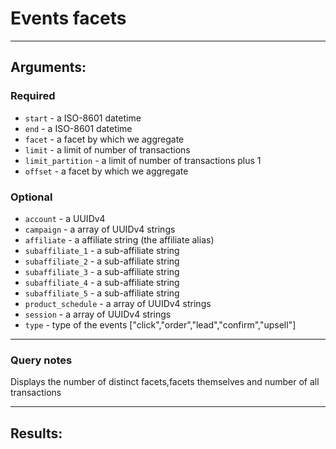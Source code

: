 # Events facets

____

## Arguments:

### Required
* `start` - a ISO-8601 datetime
* `end` - a ISO-8601 datetime
* `facet` - a facet by which we aggregate
* `limit` - a limit of number of transactions
* `limit_partition` - a limit of number of transactions plus 1
* `offset` - a facet by which we aggregate

### Optional
* `account` - a UUIDv4
* `campaign` -  a array of UUIDv4 strings
* `affiliate` -  a affiliate string (the affiliate alias)
* `subaffiliate_1` -  a sub-affiliate string
* `subaffiliate_2` -  a sub-affiliate string
* `subaffiliate_3` -  a sub-affiliate string
* `subaffiliate_4` -  a sub-affiliate string
* `subaffiliate_5` -  a sub-affiliate string
* `product_schedule` -  a array of UUIDv4 strings
* `session` - a array of UUIDv4 strings
* `type` -  type of the events ["click","order","lead","confirm","upsell"]


---
### Query notes

Displays the number of distinct facets,facets themselves and number of all transactions

---
## Results:

```
```
